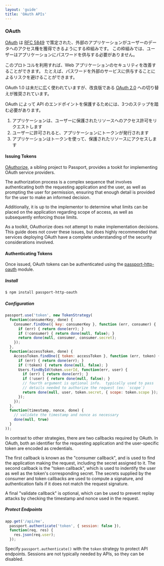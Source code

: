 ```yaml
---
layout: 'guide'
title: 'OAuth APIs'
---
```


### OAuth

[OAuth](http://oauth.net/) は [RFC 5849](http://tools.ietf.org/html/rfc5849) で策定された、外部のアプリケーションがユーザーのデータへのアクセス権を獲得できるようにする枠組みです。
この枠組みでは、ユーザーはアプリケーションにパスワードを供与する必要がありません。

このプロトコルを利用すれば、Web アプリケーションのセキュリティを改善することができます。
たとえば、パスワードを外部のサービスに供与することによるリスクを避けることができます。

OAuth 1.0 は未だに広く使われていますが、改良版である [OAuth 2.0](/www.passportjs.org/guide/oauth2-api/) への切り替えが推奨されています。

OAuth によって API のエンドポイントを保護するためには、3つのステップを踏む必要があります。

  1. アプリケーションは、ユーザーに保護されたリソースへのアクセス許可をリクエストします
  2. ユーザーに許可されると、アプリケーションにトークンが発行されます
  3. アプリケーションはトークンを使って、保護されたリソースにアクセスします

#### Issuing Tokens

[OAuthorize](https://github.com/jaredhanson/oauthorize), a sibling project to
Passport, provides a tookit for implementing OAuth service providers.

The authorization process is a complex sequence that involves authenticating
both the requesting application and the user, as well as prompting the user for
permission, ensuring that enough detail is provided for the user to make an
informed decision.

Additionally, it is up to the implementor to determine what limits can be placed
on the application regarding scope of access, as well as subsequently enforcing
those limits.

As a toolkit, OAuthorize does not attempt to make implementation decisions.
This guide does not cover these issues, but does highly recommended that
services deploying OAuth have a complete understanding of the security
considerations involved.

#### Authenticating Tokens

Once issued, OAuth tokens can be authenticated using the [passport-http-oauth](https://github.com/jaredhanson/passport-http-oauth)
module.

##### Install

```bash
$ npm install passport-http-oauth
```

##### Configuration

```javascript
passport.use('token', new TokenStrategy(
  function(consumerKey, done) {
    Consumer.findOne({ key: consumerKey }, function (err, consumer) {
      if (err) { return done(err); }
      if (!consumer) { return done(null, false); }
      return done(null, consumer, consumer.secret);
    });
  },
  function(accessToken, done) {
    AccessToken.findOne({ token: accessToken }, function (err, token) {
      if (err) { return done(err); }
      if (!token) { return done(null, false); }
      Users.findById(token.userId, function(err, user) {
        if (err) { return done(err); }
        if (!user) { return done(null, false); }
        // fourth argument is optional info.  typically used to pass
        // details needed to authorize the request (ex: `scope`)
        return done(null, user, token.secret, { scope: token.scope });
      });
    });
  },
  function(timestamp, nonce, done) {
    // validate the timestamp and nonce as necessary
    done(null, true)
  }
));
```

In contrast to other strategies, there are two callbacks required by OAuth.  In
OAuth, both an identifier for the requesting application and the user-specific
token are encoded as credentials.

The first callback is known as the "consumer callback", and is used to find the
application making the request, including the secret assigned to it.  The second
callback is the "token callback", which is used to indentify the user as well as
the token's corresponding secret.  The secrets supplied by the consumer and
token callbacks are used to compute a signature, and authentication fails if it
does not match the request signature.

A final "validate callback" is optional, which can be used to prevent replay
attacks by checking the timestamp and nonce used in the request.

##### Protect Endpoints

```javascript
app.get('/api/me', 
  passport.authenticate('token', { session: false }),
  function(req, res) {
    res.json(req.user);
  });
```

Specify `passport.authenticate()` with the `token` strategy to protect API
endpoints.  Sessions are not typically needed by APIs, so they can be disabled.
